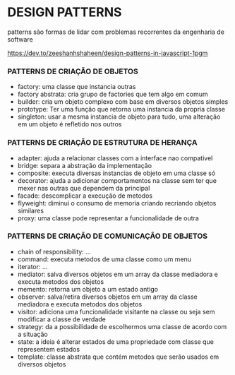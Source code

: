 # DESIGN PATTERNS

patterns são formas de lidar com problemas
recorrentes da engenharia de software

https://dev.to/zeeshanhshaheen/design-patterns-in-javascript-1pgm

### PATTERNS DE CRIAÇÃO DE OBJETOS

- factory: uma classe que instancia outras
- factory abstrata: cria grupo de factories que tem algo em comum
- builder: cria um objeto complexo com base em diversos objetos simples
- prototype: Ter uma função que retorna uma instancia da propria classe
- singleton: usar a mesma instancia de objeto para tudo, uma alteração em um objeto é refletido nos outros

### PATTERNS DE CRIAÇÃO DE ESTRUTURA DE HERANÇA

- adapter: ajuda a relacionar classes com a interface nao compativel
- bridge: separa a abstração da implementação
- composite: executa diversas instancias de objeto em uma classe só
- decorator: ajuda a adicionar comportamentos na classe sem ter que mexer nas outras que dependem da principal
- facade: descomplicar a execução de metodos
- flyweight: diminui o consumo de memoria criando recriando objetos similares
- proxy: uma classe pode representar a funcionalidade de outra

### PATTERNS DE CRIAÇÃO DE COMUNICAÇÃO DE OBJETOS

- chain of responsibility: ...
- command: executa metodos de uma classe como um menu
- iterator: ...
- mediator: salva diversos objetos em um array da classe mediadora e executa metodos dos objetos
- memento: retorna um objeto a um estado antigo
- observer: salva/retira diversos objetos em um array da classe mediadora e executa metodos dos objetos
- visitor: adiciona uma funcionalidade visitante na classe ou seja sem modificar a classe de verdade
- strategy: da a possibilidade de escolhermos uma classe de acordo com a situação
- state: a ideia é alterar estados de uma propriedade com classe que representem estados
- template: classe abstrata que contém metodos que serão usados em diversos objetos